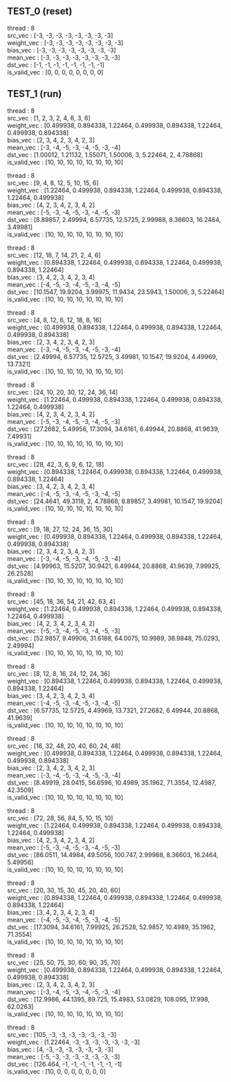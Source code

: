 ## TEST_0 (reset)

thread : 8  
src_vec : [-3, -3, -3, -3, -3, -3, -3, -3]  
weight_vec : [-3, -3, -3, -3, -3, -3, -3, -3]  
bias_vec : [-3, -3, -3, -3, -3, -3, -3, -3]  
mean_vec : [-3, -3, -3, -3, -3, -3, -3, -3]  
dst_vec : [-1, -1, -1, -1, -1, -1, -1, -1]  
is_valid_vec : [0, 0, 0, 0, 0, 0, 0, 0]  

## TEST_1 (run)

thread : 8  
src_vec : [1, 2, 3, 2, 4, 6, 3, 6]  
weight_vec : [0.499938, 0.894338, 1.22464, 0.499938, 0.894338, 1.22464, 0.499938, 0.894338]  
bias_vec : [2, 3, 4, 2, 3, 4, 2, 3]  
mean_vec : [-3, -4, -5, -3, -4, -5, -3, -4]  
dst_vec : [1.00012, 1.21132, 1.55071, 1.50006, 3, 5.22464, 2, 4.78868]  
is_valid_vec : [10, 10, 10, 10, 10, 10, 10, 10]  

thread : 8  
src_vec : [9, 4, 8, 12, 5, 10, 15, 6]  
weight_vec : [1.22464, 0.499938, 0.894338, 1.22464, 0.499938, 0.894338, 1.22464, 0.499938]  
bias_vec : [4, 2, 3, 4, 2, 3, 4, 2]  
mean_vec : [-5, -3, -4, -5, -3, -4, -5, -3]  
dst_vec : [8.89857, 2.49994, 6.57735, 12.5725, 2.99988, 8.36603, 16.2464, 3.49981]  
is_valid_vec : [10, 10, 10, 10, 10, 10, 10, 10]  

thread : 8  
src_vec : [12, 18, 7, 14, 21, 2, 4, 6]  
weight_vec : [0.894338, 1.22464, 0.499938, 0.894338, 1.22464, 0.499938, 0.894338, 1.22464]  
bias_vec : [3, 4, 2, 3, 4, 2, 3, 4]  
mean_vec : [-4, -5, -3, -4, -5, -3, -4, -5]  
dst_vec : [10.1547, 19.9204, 3.99975, 11.9434, 23.5943, 1.50006, 3, 5.22464]  
is_valid_vec : [10, 10, 10, 10, 10, 10, 10, 10]  

thread : 8  
src_vec : [4, 8, 12, 6, 12, 18, 8, 16]  
weight_vec : [0.499938, 0.894338, 1.22464, 0.499938, 0.894338, 1.22464, 0.499938, 0.894338]  
bias_vec : [2, 3, 4, 2, 3, 4, 2, 3]  
mean_vec : [-3, -4, -5, -3, -4, -5, -3, -4]  
dst_vec : [2.49994, 6.57735, 12.5725, 3.49981, 10.1547, 19.9204, 4.49969, 13.7321]  
is_valid_vec : [10, 10, 10, 10, 10, 10, 10, 10]  

thread : 8  
src_vec : [24, 10, 20, 30, 12, 24, 36, 14]  
weight_vec : [1.22464, 0.499938, 0.894338, 1.22464, 0.499938, 0.894338, 1.22464, 0.499938]  
bias_vec : [4, 2, 3, 4, 2, 3, 4, 2]  
mean_vec : [-5, -3, -4, -5, -3, -4, -5, -3]  
dst_vec : [27.2682, 5.49956, 17.3094, 34.6161, 6.49944, 20.8868, 41.9639, 7.49931]  
is_valid_vec : [10, 10, 10, 10, 10, 10, 10, 10]  

thread : 8  
src_vec : [28, 42, 3, 6, 9, 6, 12, 18]  
weight_vec : [0.894338, 1.22464, 0.499938, 0.894338, 1.22464, 0.499938, 0.894338, 1.22464]  
bias_vec : [3, 4, 2, 3, 4, 2, 3, 4]  
mean_vec : [-4, -5, -3, -4, -5, -3, -4, -5]  
dst_vec : [24.4641, 49.3118, 2, 4.78868, 8.89857, 3.49981, 10.1547, 19.9204]  
is_valid_vec : [10, 10, 10, 10, 10, 10, 10, 10]  

thread : 8  
src_vec : [9, 18, 27, 12, 24, 36, 15, 30]  
weight_vec : [0.499938, 0.894338, 1.22464, 0.499938, 0.894338, 1.22464, 0.499938, 0.894338]  
bias_vec : [2, 3, 4, 2, 3, 4, 2, 3]  
mean_vec : [-3, -4, -5, -3, -4, -5, -3, -4]  
dst_vec : [4.99963, 15.5207, 30.9421, 6.49944, 20.8868, 41.9639, 7.99925, 26.2528]  
is_valid_vec : [10, 10, 10, 10, 10, 10, 10, 10]  

thread : 8  
src_vec : [45, 18, 36, 54, 21, 42, 63, 4]  
weight_vec : [1.22464, 0.499938, 0.894338, 1.22464, 0.499938, 0.894338, 1.22464, 0.499938]  
bias_vec : [4, 2, 3, 4, 2, 3, 4, 2]  
mean_vec : [-5, -3, -4, -5, -3, -4, -5, -3]  
dst_vec : [52.9857, 9.49906, 31.6188, 64.0075, 10.9989, 36.9848, 75.0293, 2.49994]  
is_valid_vec : [10, 10, 10, 10, 10, 10, 10, 10]  

thread : 8  
src_vec : [8, 12, 8, 16, 24, 12, 24, 36]  
weight_vec : [0.894338, 1.22464, 0.499938, 0.894338, 1.22464, 0.499938, 0.894338, 1.22464]  
bias_vec : [3, 4, 2, 3, 4, 2, 3, 4]  
mean_vec : [-4, -5, -3, -4, -5, -3, -4, -5]  
dst_vec : [6.57735, 12.5725, 4.49969, 13.7321, 27.2682, 6.49944, 20.8868, 41.9639]  
is_valid_vec : [10, 10, 10, 10, 10, 10, 10, 10]  

thread : 8  
src_vec : [16, 32, 48, 20, 40, 60, 24, 48]  
weight_vec : [0.499938, 0.894338, 1.22464, 0.499938, 0.894338, 1.22464, 0.499938, 0.894338]  
bias_vec : [2, 3, 4, 2, 3, 4, 2, 3]  
mean_vec : [-3, -4, -5, -3, -4, -5, -3, -4]  
dst_vec : [8.49919, 28.0415, 56.6596, 10.4989, 35.1962, 71.3554, 12.4987, 42.3509]  
is_valid_vec : [10, 10, 10, 10, 10, 10, 10, 10]  

thread : 8  
src_vec : [72, 28, 56, 84, 5, 10, 15, 10]  
weight_vec : [1.22464, 0.499938, 0.894338, 1.22464, 0.499938, 0.894338, 1.22464, 0.499938]  
bias_vec : [4, 2, 3, 4, 2, 3, 4, 2]  
mean_vec : [-5, -3, -4, -5, -3, -4, -5, -3]  
dst_vec : [86.0511, 14.4984, 49.5056, 100.747, 2.99988, 8.36603, 16.2464, 5.49956]  
is_valid_vec : [10, 10, 10, 10, 10, 10, 10, 10]  

thread : 8  
src_vec : [20, 30, 15, 30, 45, 20, 40, 60]  
weight_vec : [0.894338, 1.22464, 0.499938, 0.894338, 1.22464, 0.499938, 0.894338, 1.22464]  
bias_vec : [3, 4, 2, 3, 4, 2, 3, 4]  
mean_vec : [-4, -5, -3, -4, -5, -3, -4, -5]  
dst_vec : [17.3094, 34.6161, 7.99925, 26.2528, 52.9857, 10.4989, 35.1962, 71.3554]  
is_valid_vec : [10, 10, 10, 10, 10, 10, 10, 10]  

thread : 8  
src_vec : [25, 50, 75, 30, 60, 90, 35, 70]  
weight_vec : [0.499938, 0.894338, 1.22464, 0.499938, 0.894338, 1.22464, 0.499938, 0.894338]  
bias_vec : [2, 3, 4, 2, 3, 4, 2, 3]  
mean_vec : [-3, -4, -5, -3, -4, -5, -3, -4]  
dst_vec : [12.9986, 44.1395, 89.725, 15.4983, 53.0829, 108.095, 17.998, 62.0263]  
is_valid_vec : [10, 10, 10, 10, 10, 10, 10, 10]  

thread : 8  
src_vec : [105, -3, -3, -3, -3, -3, -3, -3]  
weight_vec : [1.22464, -3, -3, -3, -3, -3, -3, -3]  
bias_vec : [4, -3, -3, -3, -3, -3, -3, -3]  
mean_vec : [-5, -3, -3, -3, -3, -3, -3, -3]  
dst_vec : [126.464, -1, -1, -1, -1, -1, -1, -1]  
is_valid_vec : [10, 0, 0, 0, 0, 0, 0, 0]  

